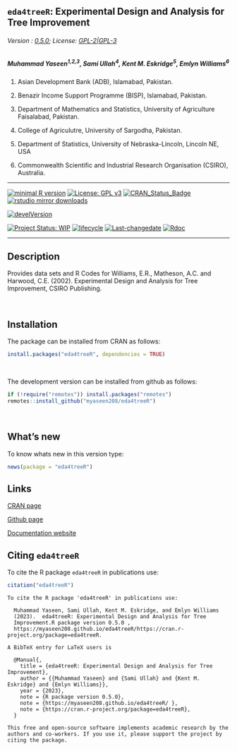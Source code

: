 
## `eda4treeR`: Experimental Design and Analysis for Tree Improvement

###### Version : [0.5.0](https://myaseen208.github.io/eda4treeR/); License: [GPL-2\|GPL-3](https://www.r-project.org/Licenses/)

##### *Muhammad Yaseen<sup>1,2,3</sup>, Sami Ullah<sup>4</sup>, Kent M. Eskridge<sup>5</sup>, Emlyn Williams<sup>6</sup>*

1.  Asian Development Bank (ADB), Islamabad, Pakistan.

2.  Benazir Income Support Programme (BISP), Islamabad, Pakistan.

3.  Department of Mathematics and Statistics, University of Agriculture
    Faisalabad, Pakistan.

4.  College of Agriculutre, University of Sargodha, Pakistan.

5.  Department of Statistics, University of Nebraska-Lincoln, Lincoln
    NE, USA

6.  Commonwealth Scientific and Industrial Research Organisation
    (CSIRO), Australia.

------------------------------------------------------------------------

[![minimal R
version](https://img.shields.io/badge/R%3E%3D-2.10.0-6666ff.svg)](https://cran.r-project.org/)
[![License: GPL
v3](https://img.shields.io/badge/License-GPL%20v3-blue.svg)](https://www.gnu.org/licenses/gpl-3.0)
[![CRAN_Status_Badge](https://www.r-pkg.org/badges/version-last-release/eda4treeR)](https://cran.r-project.org/package=eda4treeR)
[![rstudio mirror
downloads](https://cranlogs.r-pkg.org/badges/grand-total/eda4treeR?color=green)](https://CRAN.R-project.org/package=eda4treeR)
<!-- [![packageversion](https://img.shields.io/badge/Package%20version-0.2.3.3-orange.svg)](https://github.com/myaseen208/eda4treeR) -->

[![develVersion](https://img.shields.io/badge/devel%20version-0.5.0-orange.svg)](https://github.com/myaseen208/eda4treeR)

<!-- [![GitHub Download Count](https://github-basic-badges.herokuapp.com/downloads/myaseen208/eda4treeR/total.svg)] -->

[![Project Status:
WIP](http://www.repostatus.org/badges/latest/inactive.svg)](http://www.repostatus.org/#inactive)
[![lifecycle](https://img.shields.io/badge/lifecycle-stable-brightgreen.svg)](https://www.tidyverse.org/lifecycle/#stable)
[![Last-changedate](https://img.shields.io/badge/last%20change-2023--03--31-yellowgreen.svg)](https://github.com/myaseen208/eda4treeR)
[![Rdoc](http://www.rdocumentation.org/badges/version/eda4treeR)](http://www.rdocumentation.org/packages/eda4treeR)

------------------------------------------------------------------------

## Description

Provides data sets and R Codes for Williams, E.R., Matheson, A.C. and
Harwood, C.E. (2002). Experimental Design and Analysis for Tree
Improvement, CSIRO Publishing.

   

## Installation

The package can be installed from CRAN as follows:

``` r
install.packages("eda4treeR", dependencies = TRUE)
```

 

The development version can be installed from github as follows:

``` r
if (!require("remotes")) install.packages("remotes")
remotes::install_github("myaseen208/eda4treeR")
```

   

## What’s new

To know whats new in this version type:

``` r
news(package = "eda4treeR")
```

## Links

[CRAN page](https://cran.r-project.org/package=eda4treeR)

[Github page](https://github.com/myaseen208/eda4treeR)

[Documentation website](https://myaseen208.github.io/eda4treeR/)

## Citing `eda4treeR`

To cite the R package `eda4treeR` in publications use:

``` r
citation("eda4treeR")
```


    To cite the R package 'eda4treeR' in publications use:

      Muhammad Yaseen, Sami Ullah, Kent M. Eskridge, and Emlyn Williams
      (2023).  eda4treeR: Experimental Design and Analysis for Tree
      Improvement.R package version 0.5.0 ,
      https://myaseen208.github.io/eda4treeR/https://cran.r-project.org/package=eda4treeR.

    A BibTeX entry for LaTeX users is

      @Manual{,
        title = {eda4treeR: Experimental Design and Analysis for Tree Improvement},
        author = {{Muhammad Yaseen} and {Sami Ullah} and {Kent M. Eskridge} and {Emlyn Williams}},
        year = {2023},
        note = {R package version 0.5.0},
        note = {https://myaseen208.github.io/eda4treeR/ },
        note = {https://cran.r-project.org/package=eda4treeR},
      }

    This free and open-source software implements academic research by the
    authors and co-workers. If you use it, please support the project by
    citing the package.
